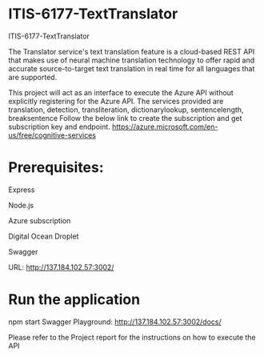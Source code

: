 # ITIS-6177-TextTranslator
ITIS-6177-TextTranslator


The Translator service's text translation feature is a cloud-based REST API that makes use of neural machine translation technology to offer rapid and accurate source-to-target text translation in real time for all languages that are supported.

This project will act as an interface to execute the Azure API without explicitly registering for the Azure API. The services provided are translation, detection, transliteration, dictionarylookup, sentencelength, breaksentence
Follow the below link to create the subscription and get subscription key and endpoint.
https://azure.microsoft.com/en-us/free/cognitive-services

# Prerequisites:

Express

Node.js

Azure subscription

Digital Ocean Droplet

Swagger

URL: http://137.184.102.57:3002/

# Run the application 

npm start 
Swagger Playground: http://137.184.102.57:3002/docs/


Please refer to the Project report for the instructions on how to execute the API



